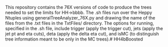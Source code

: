 This repository contains the 76X versions of code to produce the trees needed to set the limits for HH->bbbb. The .sh files run over the Heppy Ntuples using generalTreeAnalyzer_76X.py and drawing the name of the files from the .txt files in the TxtFiles/ directory. The options for running, specified in the .sh file, include trigger (apply the trigger cut), jets (apply the jet pt and eta cuts), deta (apply the delta eta cut), and isMC (to distinguish tree information meant to be only in the MC trees).# HH4bBoosted
